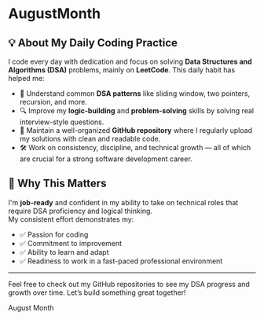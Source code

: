 # AugustMonth
## 💡 About My Daily Coding Practice

I code every day with dedication and focus on solving **Data Structures and Algorithms (DSA)** problems, mainly on **LeetCode**. This daily habit has helped me:

- 🧠 Understand common **DSA patterns** like sliding window, two pointers, recursion, and more.
- 🔍 Improve my **logic-building** and **problem-solving** skills by solving real interview-style questions.
- 📁 Maintain a well-organized **GitHub repository** where I regularly upload my solutions with clean and readable code.
- 🛠️ Work on consistency, discipline, and technical growth — all of which are crucial for a strong software development career.

## 🚀 Why This Matters

I'm **job-ready** and confident in my ability to take on technical roles that require DSA proficiency and logical thinking.  
My consistent effort demonstrates my:

- ✅ Passion for coding
- ✅ Commitment to improvement
- ✅ Ability to learn and adapt
- ✅ Readiness to work in a fast-paced professional environment

---

Feel free to check out my GitHub repositories to see my DSA progress and growth over time. Let’s build something great together!

August Month


